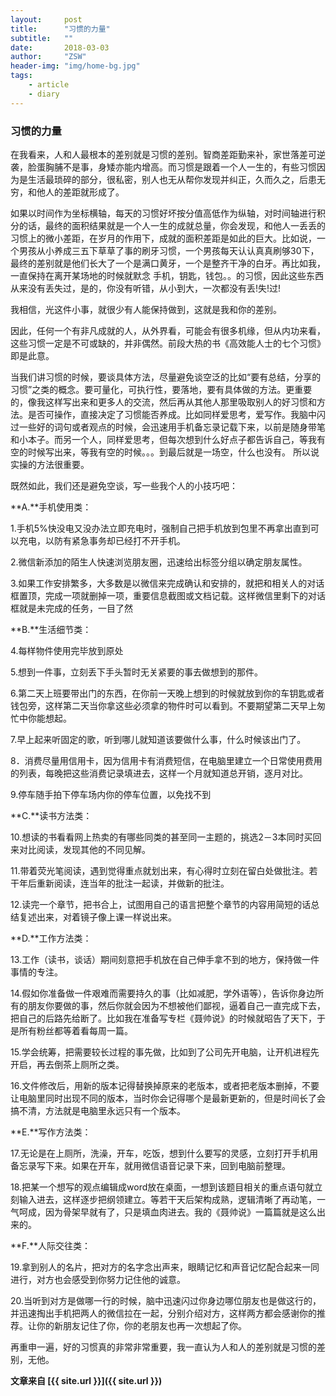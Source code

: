 ```yaml
---
layout:     post
title:      "习惯的力量"
subtitle:   ""
date:       2018-03-03
author:     "ZSW"
header-img: "img/home-bg.jpg"
tags:
    - article
    - diary
---
```


### 						**习惯的力量**

在我看来，人和人最根本的差别就是习惯的差别。智商差距勤来补，家世落差可逆袭，脸蛋胸脯不是事，身矮亦能内增高。而习惯是跟着一个人一生的，有些习惯因为是生活最琐碎的部分，很私密，别人也无从帮你发现并纠正，久而久之，后患无穷，和他人的差距就形成了。

如果以时间作为坐标横轴，每天的习惯好坏按分值高低作为纵轴，对时间轴进行积分的话，最终的面积结果就是一个人一生的成就总量，你会发现，和他人一丢丢的习惯上的微小差距，在岁月的作用下，成就的面积差距是如此的巨大。比如说，一个男孩从小养成三五下草草了事的刷牙习惯，一个男孩每天认认真真刷够30下，最终的差别就是他们长大了一个是满口黄牙，一个是整齐干净的白牙。再比如我，一直保持在离开某场地的时候就默念 手机，钥匙，钱包。。的习惯，因此这些东西从来没有丢失过，是的，你没有听错，从小到大，一次都没有丢!失!过!

我相信，光这件小事，就很少有人能保持做到，这就是我和你的差别。

因此，任何一个有非凡成就的人，从外界看，可能会有很多机缘，但从内功来看，这些习惯一定是不可或缺的，并非偶然。前段大热的书《高效能人士的七个习惯》即是此意。

当我们讲习惯的时候，要谈具体方法，尽量避免谈空泛的比如“要有总结，分享的习惯”之类的概念。要可量化，可执行性，要落地，要有具体做的方法。更重要的，像我这样写出来和更多人的交流，然后再从其他人那里吸取别人的好习惯和方法。是否可操作，直接决定了习惯能否养成。比如同样爱思考，爱写作。我脑中闪过一些好的词句或者观点的时候，会迅速用手机备忘录记载下来，以前是随身带笔和小本子。而另一个人，同样爱思考，但每次想到什么好点子都告诉自己，等我有空的时候写出来，等我有空的时候。。。到最后就是一场空，什么也没有。 所以说实操的方法很重要。

既然如此，我们还是避免空谈，写一些我个人的小技巧吧：

**A.**手机使用类：

1.手机5%快没电又没办法立即充电时，强制自己把手机放到包里不再拿出直到可以充电，以防有紧急事务却已经打不开手机。

2.微信新添加的陌生人快速浏览朋友圈，迅速给出标签分组以确定朋友属性。

3.如果工作安排繁多，大多数是以微信来完成确认和安排的，就把和相关人的对话框置顶，完成一项就删掉一项，重要信息截图或文档记载。这样微信里剩下的对话框就是未完成的任务，一目了然

**B.**生活细节类：

4.每样物件使用完毕放到原处

5.想到一件事，立刻丢下手头暂时无关紧要的事去做想到的那件。

6.第二天上班要带出门的东西，在你前一天晚上想到的时候就放到你的车钥匙或者钱包旁，这样第二天当你拿这些必须拿的物件时可以看到。不要期望第二天早上匆忙中你能想起。

7.早上起来听固定的歌，听到哪儿就知道该要做什么事，什么时候该出门了。

8．消费尽量用信用卡，因为信用卡有消费短信，在电脑里建立一个日常使用费用的列表，每晚把这些消费记录填进去，这样一个月就知道总开销，逐月对比。

9.停车随手拍下停车场内你的停车位置，以免找不到

**C.**读书方法类：

10.想读的书看看网上热卖的有哪些同类的甚至同一主题的，挑选2－3本同时买回来对比阅读，发现其他的不同见解。

11.带着荧光笔阅读，遇到觉得重点就划出来，有心得时立刻在留白处做批注。若干年后重新阅读，连当年的批注一起读，并做新的批注。

12.读完一个章节，把书合上，试图用自己的语言把整个章节的内容用简短的话总结复述出来，对着镜子像上课一样说出来。

**D.**工作方法类：

13.工作（读书，谈话）期间刻意把手机放在自己伸手拿不到的地方，保持做一件事情的专注。

14.假如你准备做一件艰难而需要持久的事（比如减肥，学外语等），告诉你身边所有的朋友你要做的事，然后你就会因为不想被他们鄙视，逼着自己一直完成下去，把自己的后路先给断了。比如我在准备写专栏《聂帅说》的时候就昭告了天下，于是所有粉丝都等着看每周一篇。

15.学会统筹，把需要较长过程的事先做，比如到了公司先开电脑，让开机进程先开启，再去倒茶上厕所之类。

16.文件修改后，用新的版本记得替换掉原来的老版本，或者把老版本删掉，不要让电脑里同时出现不同的版本，当时你会记得哪个是最新更新的，但是时间长了会搞不清，方法就是电脑里永远只有一个版本。

**E.**写作方法类：

17.无论是在上厕所，洗澡，开车，吃饭，想到什么要写的灵感，立刻打开手机用备忘录写下来。如果在开车，就用微信语音记录下来，回到电脑前整理。

18.把某一个想写的观点编辑成word放在桌面，一想到该题目相关的重点语句就立刻输入进去，这样逐步把纲领建立。等若干天后架构成熟，逻辑清晰了再动笔，一气呵成，因为骨架早就有了，只是填血肉进去。我的《聂帅说》一篇篇就是这么出来的。

**F.**人际交往类：

19.拿到别人的名片，把对方的名字念出声来，眼睛记忆和声音记忆配合起来一同进行，对方也会感受到你努力记住他的诚意。

20.当听到对方是做哪一行的时候，脑中迅速闪过你身边哪位朋友也是做这行的，并迅速掏出手机把两人的微信拉在一起，分别介绍对方，这样两方都会感谢你的推荐。让你的新朋友记住了你，你的老朋友也再一次想起了你。

再重申一遍，好的习惯真的非常非常重要，我一直认为人和人的差别就是习惯的差别，无他。


**文章来自 [{{ site.url }}]({{ site.url }})**